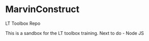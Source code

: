 # MarvinConstruct
LT Toolbox Repo


This is a sandbox for the LT toolbox training.
Next to do - Node JS
